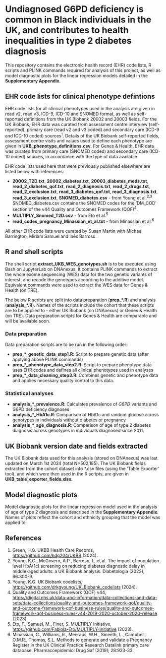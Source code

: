 # Undiagnosed G6PD deficiency is common in Black individuals in the UK, and contributes to health inequalities in type 2 diabetes diagnosis

This repository contains the electronic health record (EHR) code lists, R scripts and PLINK commands required for analysis of this project, as well as model diagnostic plots for the linear regression models detailed in the **Supplementary Appendix**.

## EHR code lists for clinical phenotype defintions
EHR code lists for all clinical phenotypes used in the analysis are given in read v2, read v3, ICD-9, ICD-10 and SNOMED format, as well as self-reported definitions from the UK Biobank 20002 and 20003 fields. For the UK Biobank, EHR data was curated from assessment centre interview (self-reported), primary care (read v2 and v3 coded) and secondary care (ICD-9 and ICD-10 coded) sources<sup>1</sup>. Details of the UK Biobank self-reported fields, assessment centre visits and values used to define each phenotype are given in **UKB_phenotype_definitions.csv**. For Genes & Health, EHR data was curated from primary care (SNOMED coded) and secondary care (ICD-10 coded) sources, in accordance with the type of data available.

EHR code lists used here that were previously published elsewhere are listed below with references:
- **20002_T2D.txt**, **20002_diabetes.txt**, **20003_diabetes_meds.txt**, **read_2_diabetes_qof.txt**, **read_2_diagnosis.txt**, **read_2_drugs.txt**, **read_2_exclusion.txt**, **read_3_diabetes_qof.txt**, **read_3_diagnosis.txt**, **read_3_exclusion.txt**, **SNOMED_diabetes.csv** - from Young et al.<sup>2,3</sup> SNOMED_diabetes.csv contains the SNOMED codes for the ‘DM_COD’ section of the v44 Quality and Outcomes Framework (QOF)<sup>4</sup>.
- **MULTIPLY_Snomed_T2D.csv** - from Eto et al.<sup>5</sup>
- **read_codes_pregnancy_Minassian_et_al.txt** - from Minassian et al.<sup>6</sup>

All other EHR code lists were curated by Susan Martin with Michael Barrington, Miriam Samuel and Inês Barroso.

## R and shell scripts

The shell script **extract_UKB_WES_genotypes.sh** is to be executed using Bash on JupyterLab on DNAnexus. It contains PLINK commands to extract the whole exome sequencing (WES) data for the two genetic variants of interest, and recode the genotypes according to the additive model. Equivalent commands were used to extract the WES data for Genes & Health (on TRE).

The below R scripts are split into data preparation (**prep_\*.R**) and analysis (**analysis_*.R**). Names of the scripts include the cohort that these scripts are to be applied to - either UK Biobank (on DNAnexus) or Genes & Health (on TRE). Data preparation scripts for Genes & Health are comparable and will be available soon.

### Data preparation
Data preparation scripts are to be run in the following order:
- **prep_*_genetic_data_step1.R**: Script to prepare genetic data (after applying above PLINK commands)
- **prep_*_phenotype_data_step2.R**: Script to prepare phenotype data - uses EHR codes and defines all clinical phenotypes used in analyses
- **prep_*_data_cleaning_step3.R**: Combines genetic and phenotype data and applies necessary quality control to this data.

### Statistical analyses
- **analysis_*_prevalence.R**: Calculates prevalence of _G6PD_ variants and G6PD deficiency diagnoses
- **analysis_*_HbA1c.R**: Comparison of HbA1c and random glucose across genotypes in individuals without diabetes or pregnancy
- **analysis_*_age_diagnosis.R**: Comparison of age of type 2 diabetes diagnosis across genotypes in individuals diagnosed since 2011.

## UK Biobank version date and fields extracted
The UK Biobank data used for this analysis (stored on DNAnexus) was last updated on March 1st 2024 (total N=502,185). The UK Biobank fields extracted from the cohort dataset into *.csv files (using the 'Table Exporter' tool), and which were then used in the R scripts, are given in **UKB_table_exporter_fields.xlsx**.

## Model diagnostic plots
Model diagnostic plots for the linear regression model used in the analysis of age of type 2 diagnosis and described in the **Supplementary Appendix**. Names of plots reflect the cohort and ethnicity grouping that the model was applied to.

## References
1. Green, H.G. UKBB Health Care Records, <https://github.com/hdg204/UKBB> (2024).
2. Young, K.G., McGovern, A.P., Barroso, I., et al. The impact of population-level HbA(1c) screening on reducing diabetes diagnostic delay in middle-aged adults: a UK Biobank analysis. Diabetologia (2023); 66:300-9.
3. Young, K.G. UK Biobank codelists, <https://github.com/drkgyoung/UK_Biobank_codelists> (2024).
4. Quality and Outcomes Framework (QOF) v44, <https://digital.nhs.uk/data-and-information/data-collections-and-data-sets/data-collections/quality-and-outcomes-framework-qof/quality-and-outcome-framework-qof-business-rules/quality-and-outcomes-framework-qof-business-rules-v44-2019-2020-october-2020-release> (2023).
5. Eto, F., Samuel, M., Finer, S. MULTIPLY initiative, <https://github.com/Fabiola-Eto/MULTIPLY-Initiative> (2023).
6. Minassian, C., Williams, R., Meeraus, W.H., Smeeth, L., Campbell, O.M.R., Thomas, S.L. Methods to generate and validate a Pregnancy Register in the UK Clinical Practice Research Datalink primary care database. Pharmacoepidemiol Drug Saf (2019); 28:923-33.


